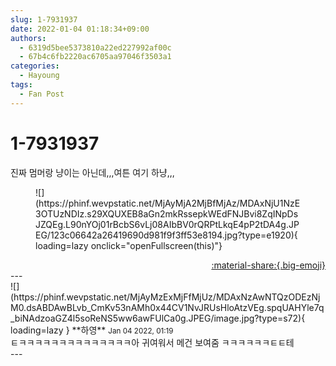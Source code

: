 ```yaml
---
slug: 1-7931937
date: 2022-01-04 01:18:34+09:00
authors:
  - 6319d5bee5373810a22ed227992af00c
  - 67b4c6fb2220ac6705aa97046f3503a1
categories:
  - Hayoung
tags:
  - Fan Post
---
```


# 1-7931937

<div class="post-container" markdown="1">
<div class="content-container md-sidebar__scrollwrap" markdown="1">

진짜 멈머랑 냥이는 아닌데,,,여튼 여기 하냥,,,
<figure markdown="1">
![](https://phinf.wevpstatic.net/MjAyMjA2MjBfMjAz/MDAxNjU1NzE3OTUzNDIz.s29XQUXEB8aGn2mkRssepkWEdFNJBvi8ZqINpDsJZQEg.L90nYOj01rBcbS6vLj08AIbBV0rQRPtLkqE4pP2tDA4g.JPEG/123c06642a26419690d981f9f3ff53e8194.jpg?type=e1920){ loading=lazy onclick="openFullscreen(this)"}
</figure>


</div>
</div>

<div style="text-align: right;" markdown="1">
<a href="https://weverse.io/fromis9/fanpost/1-7931937" style="text-align: right;">:material-share:{.big-emoji}</a>
</div>
---

<div class="comments-container md-sidebar__scrollwrap" markdown="1">
<div class="comment" markdown="1">
<div class='id-container' markdown="1">
![](https://phinf.wevpstatic.net/MjAyMzExMjFfMjUz/MDAxNzAwNTQzODEzNjM0.dsABDAwBLvb_CmKv53nAMh0x44CV1NvJRUsHloAtzVEg.spqUAHYle7q_biNAdzoaGZ4l5soReNS5ww6awFUlCa0g.JPEG/image.jpg?type=s72){ loading=lazy }
**<span class="artist">하영</span>** <small>Jan 04 2022, 01:19</small><br>
</div>
<div class='comment-body' markdown="1">
ㅌㅋㅋㅋㅋㅋㅋㅋㅋㅋㅋㅋㅋㅋㅋ아 귀여워서 메건 보여줌 ㅋㅋㅋㅋㅋㅋㅌㅌ테
</div>
</div>
</div>
---
